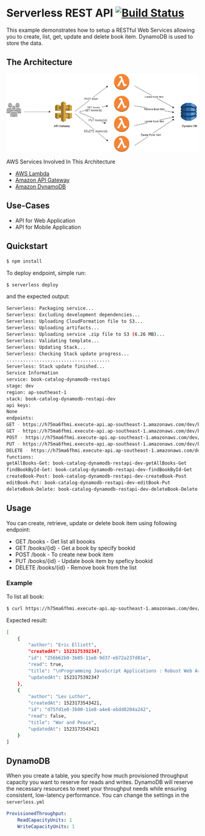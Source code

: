  # Serverless REST API [![Build Status](https://travis-ci.org/melvinlee/aws-lambda-bookapi.svg?branch=master)](https://travis-ci.org/melvinlee/aws-lambda-bookapi)

This example demonstrates how to setup a RESTful Web Services allowing you to create, list, get, update and delete book item. DynamoDB is used to store the data.

## The Architecture

![Big picture](/img/serverless-arc.png?raw=true)

AWS Services Involved In This Architecture
* [AWS Lambda](https://aws.amazon.com/lambda/)
* [Amazon API Gateway](https://aws.amazon.com/api-gateway/)
* [Amazon DynamoDB](https://aws.amazon.com/dynamodb/)

## Use-Cases

- API for Web Application
- API for Mobile Application

## Quickstart

```bash
$ npm install
```

To deploy endpoint, simple run:

```bash
$ serverless deploy
```

and the expected output:

```bash
Serverless: Packaging service...
Serverless: Excluding development dependencies...
Serverless: Uploading CloudFormation file to S3...
Serverless: Uploading artifacts...
Serverless: Uploading service .zip file to S3 (6.26 MB)...
Serverless: Validating template...
Serverless: Updating Stack...
Serverless: Checking Stack update progress...
......................................
Serverless: Stack update finished...
Service Information
service: book-catalog-dynamodb-restapi
stage: dev
region: ap-southeast-1
stack: book-catalog-dynamodb-restapi-dev
api keys:
None
endpoints:
GET - https://h75ma6fhmi.execute-api.ap-southeast-1.amazonaws.com/dev/books
GET - https://h75ma6fhmi.execute-api.ap-southeast-1.amazonaws.com/dev/books/{id}
POST - https://h75ma6fhmi.execute-api.ap-southeast-1.amazonaws.com/dev/book
PUT - https://h75ma6fhmi.execute-api.ap-southeast-1.amazonaws.com/dev/books/{id}
DELETE - https://h75ma6fhmi.execute-api.ap-southeast-1.amazonaws.com/dev/books/{id}
functions:
getAllBooks-Get: book-catalog-dynamodb-restapi-dev-getAllBooks-Get
findBookById-Get: book-catalog-dynamodb-restapi-dev-findBookById-Get
createBook-Post: book-catalog-dynamodb-restapi-dev-createBook-Post
editBook-Put: book-catalog-dynamodb-restapi-dev-editBook-Put
deleteBook-Delete: book-catalog-dynamodb-restapi-dev-deleteBook-Delete
```

## Usage

You can create, retrieve, update or delete book item using following endpoint:

- GET /books - Get list all boooks
- GET /books/{id} - Get a book by specify bookid
- POST /book - To create new book item
- PUT /books/{id} - Update book item by speficy bookid
- DELETE /books/{id} - Remove book from the list

### Example 

To list all book:

```bash
$ curl https://h75ma6fhmi.execute-api.ap-southeast-1.amazonaws.com/dev/books
```

Expected result:

```bash
[
    {
        "author": "Eric Elliott",
        "createdAt": 1523175392347,
        "id": "256b62b0-3b05-11e8-9d37-eb72a237d81e",
        "read": true,
        "title": "\nProgramming JavaScript Applications : Robust Web Architecture with Node, HTML5, and Modern JS Libraries",
        "updatedAt": 1523175392347
    },
    {
        "author": "Lev Luthor",
        "createdAt": 1523173543421,
        "id": "d75fd1e0-3b00-11e8-a4e8-ebdd8204a242",
        "read": false,
        "title": "War and Peace",
        "updatedAt": 1523173543421
    }
]
```

## DynamoDB
When you create a table, you specify how much provisioned throughput capacity you want to reserve for reads and writes. DynamoDB will reserve the necessary resources to meet your throughput needs while ensuring consistent, low-latency performance. You can change the settings in the `serverless.yml`

```yaml
ProvisionedThroughput:
    ReadCapacityUnits: 1
    WriteCapacityUnits: 1
```
